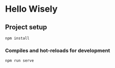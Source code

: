 # Hello Wisely





## Project setup
```
npm install
```

### Compiles and hot-reloads for development
```
npm run serve
```
